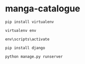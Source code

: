 # manga-catalogue

```
pip install virtualenv

virtualenv env

env\scripts\activate

pip install django

python manage.py runserver
```